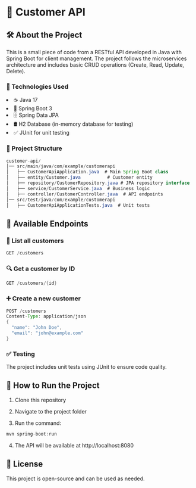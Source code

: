 <h1>📌 Customer API</h1>

<h2>🛠️ About the Project</h2>

This is a small piece of code from a RESTful API developed in Java with Spring Boot for client management. The project follows the microservices architecture and includes basic CRUD operations (Create, Read, Update, Delete).

<h3>🚀 Technologies Used</h3>

<li>☕ Java 17</li>

<li>🌱 Spring Boot 3</li>

<li>🗄️ Spring Data JPA</li>

<li>🛢️ H2 Database (in-memory database for testing)</li>

<li>✅ JUnit for unit testing</li>

<h3>📂 Project Structure</h3>

```java
customer-api/
│── src/main/java/com/example/customerapi
│   ├── CustomerApiApplication.java  # Main Spring Boot class
│   ├── entity/Customer.java          # Customer entity
│   ├── repository/CustomerRepository.java # JPA repository interface
│   ├── service/CustomerService.java  # Business logic
│   ├── controller/CustomerController.java  # API endpoints
│── src/test/java/com/example/customerapi
│   ├── CustomerApiApplicationTests.java  # Unit tests
```

<h2>📌 Available Endpoints</h2>

<h3>📌 List all customers</h3>

```java
GET /customers
```

<h3>🔍 Get a customer by ID</h3>

```java
GET /customers/{id}
```
<h3>➕ Create a new customer</h3>

```java
POST /customers
Content-Type: application/json
{
  "name": "John Doe",
  "email": "john@example.com"
}
```

<h3>✅ Testing</h3>

The project includes unit tests using JUnit to ensure code quality.

<h2>📜 How to Run the Project</h2>

1. Clone this repository

2. Navigate to the project folder

3. Run the command:

```java
mvn spring-boot:run
```

4. The API will be available at http://localhost:8080

<h2>📝 License</h2>

This project is open-source and can be used as needed.
